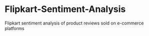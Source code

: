 # Flipkart-Sentiment-Analysis
Flipkart sentiment analysis of product reviews sold on e-commerce platforms
